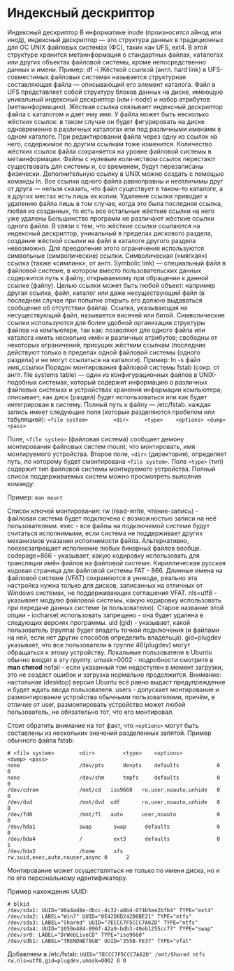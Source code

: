 # Индексный дескриптор

Индексный дескриптор
В информатике inode (произносится а́йнод или ино́д), индексный дескриптор — это структура данных в традиционных для ОС UNIX файловых системах (ФС), таких как UFS, ext4. В этой структуре хранится метаинформация о стандартных файлах, каталогах или других объектах файловой системы, кроме непосредственно данных и имени.
Пример: df -i
Жёсткой ссылкой (англ. hard link) в UFS-совместимых файловых системах называется структурная составляющая файла — описывающий его элемент каталога.
Файл в UFS представляет собой структуру блоков данных на диске, имеющую уникальный индексный дескриптор (или i-node) и набор атрибутов (метаинформацию). Жёсткая ссылка связывает индексный дескриптор файла с каталогом и дает ему имя.
У файла может быть несколько жёстких ссылок: в таком случае он будет фигурировать на диске одновременно в различных каталогах или под различными именами в одном каталоге.
 При редактировании файла через одну из ссылок на него, содержимое по другим ссылкам тоже изменится.
Количество жёстких ссылок файла сохраняется на уровне файловой системы в метаинформации. Файлы с нулевым количеством ссылок перестают существовать для системы и, со временем, будут перезаписаны физически. Дополнительную ссылку в UNIX можно создать с помощью команды ln. Все ссылки одного файла равноправны и неотличимы друг от друга — нельзя сказать, что файл существует в таком-то каталоге, а в других местах есть лишь их копии. Удаление ссылки приводит к удалению файла лишь в том случае, когда это была последняя ссылка, любая из созданных, то есть все остальные жёсткие ссылки на него уже удалены
Большинство программ не различают жёсткие ссылки одного файла.
В связи с тем, что жёсткие ссылки ссылаются на индексный дескриптор, уникальный в пределах дискового раздела, создание жёсткой ссылки на файл в каталоге другого раздела невозможно. Для преодоления этого ограничения используются символьные (символические) ссылки.
Символическая («мягкая») ссылка (также «симлинк», от англ. Symbolic link) — специальный файл в файловой системе, в котором вместо пользовательских данных содержится путь к файлу, открываемому при обращении к данной ссылке (файлу).
Целью ссылки может быть любой объект: например другая ссылка, файл, каталог или даже несуществующий файл (в последнем случае при попытке открыть его должно выдаваться сообщение об отсутствии файла). Ссылка, указывающая на несуществующий файл, называется висячей или битой.
Символические ссылки используются для более удобной организации структуры файлов на компьютере, так как:
позволяют для одного файла или каталога иметь несколько имён и различных атрибутов;
свободны от некоторых ограничений, присущих жёстким ссылкам (последние действуют только в пределах одной файловой системы (одного раздела) и не могут ссылаться на каталоги).
Пример: ln -s файл имя_ссылки
Порядок монтирования файловой системы 
fstab (сокр. от англ. file systems table) — один из конфигурационных файлов в UNIX-подобных системах, который содержит информацию о различных файловых системах и устройствах хранения информации компьютера; описывает, как диск (раздел) будет использоваться или как будет интегрирован в систему.
Полный путь к файлу — /etc/fstab.
каждая запись имеет следующие поля (которые разделяются пробелом или табуляцией):
`<file system>        <dir>     <type>    <options> <dump>    <pass>`


Поле, `<file system>` (файловая система) сообщает демону монтирования файловых систем mount, что монтировать, имя монтируемого устройства.
Второе поле, `<dir>` (директория), определяет путь, по которому будет смонтирована `<file system>`.
Поле `<type>` (тип) содержит тип файловой системы монтируемого устройства. Полный список поддерживаемых систем можно просмотреть выполнив команду:

Пример: 
```man mount```

Список ключей монтирования:
rw (read-write, чтение-запись) - файловая система будет подключена с возможностью записи на неё пользователями.
exec - все файлы на подключемой системе будут считаться исполнимыми, если система не поддерживает других механизмов указания исполнимости файла. Альтернативно, noexecзапрещает исполнение любых бинарных файлов вообще.
codepage=866 - указывает, какую кодировку использовать для трансляции имён файлов на файловой системе. Кириллическая русская кодовая страница для файловой системы FAT - 866. Длинные имена на файловой системе (VFAT) сохраняются в уникоде, реально эта настройка нужна только для дисков, записанных на отличных от Windows системах, не поддерживающих соглашения VFAT.
nls=utf8 - указывает модулю файловой системы, какую кодировку использовать при передаче данных системе (и пользователю). Старое название этой опции - iocharset использовать запрещено - она будет удалена в следующих версиях программы.
uid (gid) - указывает, какой пользователь (группа) будет владеть точкой подключения (и файлами на ней, если нет других способов определить владельца). gid=plugdev указывает, что все пользователи в группе 46(plugdev) могут обращаться к этому устройству. Локальные пользователи в Ubuntu обычно входят в эту группу.
umask=0002 - подробности смотрите в __man chmod__
nofail - если указанный том недоступен в момент загрузки, это не создаст ошибок и загрузка нормально продолжится.
Внимание: настольная (desktop) версия Ubuntu всё равно выдаст предупреждение и будет ждать ввода пользователя.
users - допускает монтирование и размонтирование устройства обычными пользователями, причём, в отличие от user, размонтировать устройство может любой пользователь, не обязательно тот, что его монтировал.

Стоит обратить внимание на тот факт, что `<options>` могут быть составлены из нескольких значений разделенных запятой.
Пример обычного файла fstab:
```
# <file system>        <dir>         <type>    <options>          <dump> <pass>
none                   /dev/pts      devpts    defaults            0      0
none                   /dev/shm      tmpfs     defaults            0      0
/dev/cdrom             /mnt/cd   iso9660   ro,user,noauto,unhide   0      0
/dev/dvd               /mnt/dvd  udf       ro,user,noauto,unhide   0      0
/dev/fd0               /mnt/fl   auto      user,noauto             0      0
/dev/hda1              swap       swap      defaults               0      0
/dev/hda4              /          ext3      defaults               0      1
/dev/hda3              /home      xfs       rw,suid,exec,auto,nouser,async 0      2
```

Монтирование может осуществляться не только по имени диска, но и по его персональному идентификатору.

Пример нахождения UUID:
```
# blkid
/dev/sda1: UUID="00a4ad8e-dbcc-4c32-a0b4-074b5ee2bfb4" TYPE="ext4" 
/dev/sda2: LABEL="Win7" UUID="0E42D6D242D6BE21" TYPE="ntfs" 
/dev/sda3: LABEL="Shared" UUID="7ECCC7F5CCC7A62D" TYPE="ntfs" 
/dev/sda4: UUID="1050e484-896f-42a9-bdb3-49eb1255cc77" TYPE="swap" 
/dev/sr0: LABEL="DrWebLiveCD" TYPE="iso9660" 
/dev/sdb1: LABEL="TRENDNET8GB" UUID="355B-FE37" TYPE="vfat"
```

Добавляем в /etc/fstab:
`UUID="7ECCC7F5CCC7A62D" /mnt/Shared ntfs rw,nls=utf8,gid=plugdev,umask=0002 0 0`
